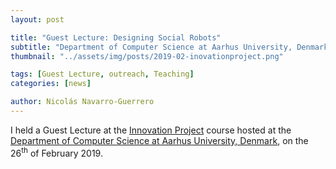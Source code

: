 ```yaml
---
layout: post

title: "Guest Lecture: Designing Social Robots"
subtitle: "Department of Computer Science at Aarhus University, Denmark"
thumbnail: "../assets/img/posts/2019-02-inovationproject.png"

tags: [Guest Lecture, outreach, Teaching]
categories: [news]

author: Nicolás Navarro-Guerrero
---
```


I held a Guest Lecture at the <a href="https://kursuskatalog.au.dk/en/course/82768/Innovation-Project" target="_blank">Innovation Project</a> course hosted at the <a href="https://kandidat.au.dk/en/itproductdevelopment/" target="_blank">Department of Computer Science at Aarhus University, Denmark</a>, on the 26<sup>th</sup> of February 2019.

<!--more-->

